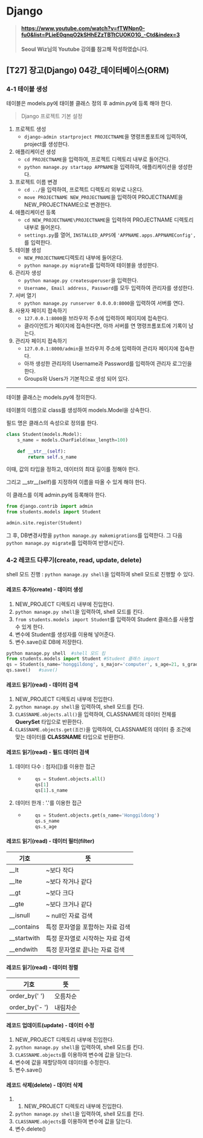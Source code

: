 # Django

> #### https://www.youtube.com/watch?v=fTWNpn0-fu0&list=PLieE0qnqO2kSHhEZzTBTtCUOKO1G_-Ctd&index=3 
> #### Seoul Wiz님의 Youtube 강의를 참고해 작성하였습니다.

## [T27] 장고(Django) 04강_데이터베이스(ORM)

### 4-1 테이블 생성

테이블은 models.py에 태이블 클래스 정의 후 admin.py에 등록 해야 한다.

> Django 프로젝트 기본 설정

1. 프로젝트 생성
    * `django-admin startproject PROJECTNAME`을 명령프롬포트에 입력하여, project를 생성한다.
2. 애플리케이션 생성
    * `cd PROJECTNAME`을 입력하여, 프로젝트 디렉토리 내부로 들어간다.
    * `python manage.py startapp APPNAME`을 입력하여, 애플리케이션을 생성한다.
3. 프로젝트 이름 변경
    * `cd ../`을 입력하여, 프로젝트 디렉토리 외부로 나온다.
    * `move PROJECTNAME NEW_PROJECTNAME`을 입력하여 PROJECTNAME을 NEW_PROJECTNAME으로 변경한다.
4. 애플리케이션 등록
    * `cd NEW_PROJECTNAME\PROJECTNAME`을 입력하여 PROJECTNAME 디렉토리 내부로 들어온다.
    * `settings.py`를 열어, `INSTALLED_APPS`에 `'APPNAME.apps.APPNAMEConfig',`를 입력한다.   
5. 테이블 생성
    * `NEW_PROJECTNAME`디렉토리 내부에 들어온다.
    * `python manage.py migrate`를 입력하여 테이블을 생성한다.
6. 관리자 생성
    * `python manage.py createsuperuser`을 입력한다.
    * `Username, Email address, Password`를 모두 입력하여 관리자를 생성한다.
7. 서버 열기
    * `python manage.py runserver 0.0.0.0:8000`을 입력하여 서버를 연다.
8. 사용자 페이지 접속하기
    * `127.0.0.1:8000`을 브라우저 주소에 입력하여 페이지에 접속한다.
    * 클라이언트가 페이지에 접속한다면, 아까 서버를 연 명령프롬포트에 기록이 남는다.
9. 관리자 페이지 접속하기
    * `127.0.0.1:8000/admin`을 브라우저 주소에 입력하여 관리자 페이지에 접속한다.
    * 아까 생성한 관리자의 Username과 Password를 입력하여 관리자 로그인을 한다.
    * Groups와 Users가 기본적으로 생성 되어 있다.

<hr>

테이블 클래스는 models.py에 정의한다.

테이블의 이름으로 class를 생성하여 models.Model을 상속한다.

필드 명은 클래스의 속성으로 정의를 한다.

```python
class Student(models.Model):
    s_name = models.CharField(max_length=100)
    
    def __str__(self):
        return self.s_name
``` 

이때, 값의 타입을 정하고, 데이터의 최대 길이를 정해야 한다.

그리고 \_\_str__(self)를 지정하여 이름을 따올 수 있게 해야 한다.

이 클래스를 이제 admin.py에 등록해야 한다.

```python
from django.contrib import admin
from students.models import Student

admin.site.register(Student)
```
  
그 후, DB변경사항을 `python manage.py makemigrations`를 입력한다.
그 다음 `python manage.py migrate`를 입력하여 반영시킨다. 

### 4-2 레코드 다루기(create, read, update, delete) 

shell 모드 진행 : `python manage.py shell`을 입력하여 shell 모드로 진행할 수 있다.

#### 레코드 추가(create) - 데이터 생성

1. NEW_PROJECT 디렉토리 내부에 진입한다.
2. `python manage.py shell`을 입력하여, shell 모드를 킨다.
3. `from students.models import Student`를 입력하여 Student 클래스를 사용할 수 있게 한다.
4. 변수에 Student를 생성자를 이용해 넣어준다.
5. 변수.save()로 DB에 저장한다. 

```python
python manage.py shell  #shell 모드 킴
from students.models import Student #Student 클래스 import
qs = Student(s_name='honggildong', s_major='computer', s_age=21, s_grade=2, s_gender='M')   # 변수 할당
qs.save()   #save()
```

#### 레코드 읽기(read) - 데이터 검색

1. NEW_PROJECT 디렉토리 내부에 진입한다.
2. `python manage.py shell`을 입력하여, shell 모드를 킨다.
3. `CLASSNAME.objects.all()`을 입력하여, CLASSNAME의 데이터 전체를 **QuerySet** 타입으로 반환한다.
4. `CLASSNAME.objects.get(조건)`을 입력하여, CLASSNAME의 데이터 중 조건에 맞는 데이터를 **CLASSNAME** 타입으로 반환한다.

#### 레코드 읽기(read) - 필드 데이터 검색

1. 데이터 다수 : 첨자([])를 이용한 접근
    * ```python
          qs = Student.objects.all()
          qs[1]
          qs[1].s_name
      ``` 
2. 데이터 한개 : '.'를 이용한 접근
    * ```python
          qs = Student.objects.get(s_name='Honggildong')
          qs.s_name
          qs.s_age
      ```
      
#### 레코드 읽기(read) - 데이터 필터(filter)

기호 | 뜻
-----|----
__lt | ~보다 작다
__lte | ~보다 작거나 같다
__gt | ~보다 크다
__gte | ~보다 크거나 같다
__isnull | ~ null인 자료 검색
__contains | 특정 문자열을 포함하는 자료 검색
__startwith | 특정 문자열로 시작하는 자료 검색
__endwith | 특정 문자열로 끝나는 자료 검색

#### 레코드 읽기(read) - 데이터 정렬

기호 | 뜻
-----|---
order_by(' ') | 오름차순
order_by('- ') | 내림차순

#### 레코드 업데이트(update) - 데이터 수정

1. NEW_PROJECT 디렉토리 내부에 진입한다.
2. `python manage.py shell`을 입력하여, shell 모드를 킨다.
3. `CLASSNAME.objects`를 이용하여 변수에 값을 담는다.
4. 변수에 값을 재할당하여 데이터를 수정한다.
5. 변수.save()

#### 레코드 삭제(delete) - 데이터 삭제

1. 1. NEW_PROJECT 디렉토리 내부에 진입한다.
2. `python manage.py shell`을 입력하여, shell 모드를 킨다.
3. `CLASSNAME.objects`를 이용하여 변수에 값을 담는다.
4. 변수.delete()


